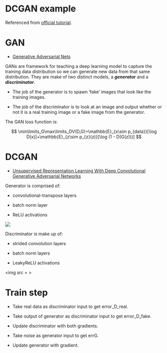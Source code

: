 # DCGAN example

Referenced from [official tutorial](https://pytorch.org/tutorials/beginner/dcgan_faces_tutorial.html).

# GAN

- [Generative Adversarial Nets](https://proceedings.neurips.cc/paper_files/paper/2014/file/5ca3e9b122f61f8f06494c97b1afccf3-Paper.pdf)

GANs are framework for teaching a deep learning model to capture the training data distribution so we can generate new data from that same distribution. They are make of two distinct models, a ***generator*** and a ***discriminator***.

- The job of the generator is to spawn ‘fake’ images that look like the training images. 

- The job of the discriminator is to look at an image and output whether or not it is a real training image or a fake image from the generator.

The GAN loss function is:

$$
\min\limits_G\max\limits_DV(D,G)=\mathbb{E}_{x\sim p_{data}}[\log D(x)]+\mathbb{E}_{z\sim p_{z}(z)}[\log (1 - D(G(z)))]
$$

# DCGAN

- [Unsupervised Representation Learning With Deep Convolutional Generative Adversarial Networks](https://arxiv.org/pdf/1511.06434.pdf)

Generator is comprised of:

- convolutional-transpose layers

- batch norm layer

- ReLU activations

<img src = https://pytorch.org/tutorials/_images/dcgan_generator.png>

Discriminator is make up of:

- strided convolution layers

- batch norm layers

- LeakyReLU activations

<img src = >

# Train step

- Take real data as discriminator input to get error_D_real.

- Take output of generator as discriminator input to get error_D_fake.

- Update discriminator with both gradients.

- Take noise as generator input to get errG.

- Update generator with gradient.
